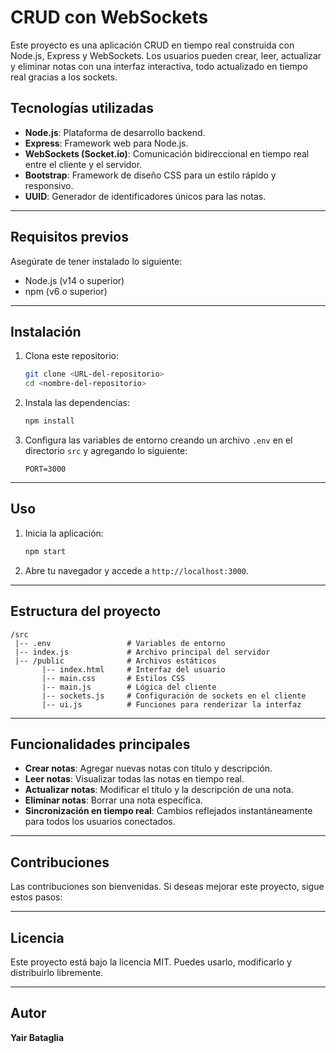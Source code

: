 # CRUD con WebSockets

Este proyecto es una aplicación CRUD en tiempo real construida con Node.js, Express y WebSockets. Los usuarios pueden crear, leer, actualizar y eliminar notas con una interfaz interactiva, todo actualizado en tiempo real gracias a los sockets.

## Tecnologías utilizadas

- **Node.js**: Plataforma de desarrollo backend.
- **Express**: Framework web para Node.js.
- **WebSockets (Socket.io)**: Comunicación bidireccional en tiempo real entre el cliente y el servidor.
- **Bootstrap**: Framework de diseño CSS para un estilo rápido y responsivo.
- **UUID**: Generador de identificadores únicos para las notas.

---

## Requisitos previos

Asegúrate de tener instalado lo siguiente:

- Node.js (v14 o superior)
- npm (v6 o superior)

---

## Instalación

1. Clona este repositorio:

   ```bash
   git clone <URL-del-repositorio>
   cd <nombre-del-repositorio>
   ```

2. Instala las dependencias:

   ```bash
   npm install
   ```

3. Configura las variables de entorno creando un archivo `.env` en el directorio `src` y agregando lo siguiente:

   ```env
   PORT=3000
   ```

---

## Uso

1. Inicia la aplicación:

   ```bash
   npm start
   ```

2. Abre tu navegador y accede a `http://localhost:3000`.

---

## Estructura del proyecto

```
/src
 |-- .env                 # Variables de entorno
 |-- index.js             # Archivo principal del servidor
 |-- /public              # Archivos estáticos
       |-- index.html     # Interfaz del usuario
       |-- main.css       # Estilos CSS
       |-- main.js        # Lógica del cliente
       |-- sockets.js     # Configuración de sockets en el cliente
       |-- ui.js          # Funciones para renderizar la interfaz
```

---

## Funcionalidades principales

- **Crear notas**: Agregar nuevas notas con título y descripción.
- **Leer notas**: Visualizar todas las notas en tiempo real.
- **Actualizar notas**: Modificar el título y la descripción de una nota.
- **Eliminar notas**: Borrar una nota específica.
- **Sincronización en tiempo real**: Cambios reflejados instantáneamente para todos los usuarios conectados.

---

## Contribuciones

Las contribuciones son bienvenidas. Si deseas mejorar este proyecto, sigue estos pasos:

---

## Licencia

Este proyecto está bajo la licencia MIT. Puedes usarlo, modificarlo y distribuirlo libremente.

---

## Autor

**Yair Bataglia**  

